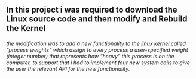 ## In this project i was required to download the Linux source code and then modify and Rebuild the Kernel
###### the modification was to add a new functionality to the linux kernel called "process weights" which assign to every process a user-specified weight (integer number) that represents how “heavy” this process is on the computer, to support that i had to implement four new system calls to give the user the relevant API for the new functionality.  
